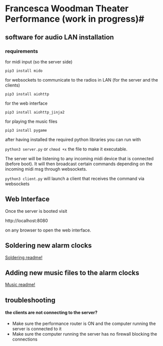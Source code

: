 # Francesca Woodman Theater Performance (work in progress)#

## software for audio LAN installation ##

### requirements ###
for midi input (so the server side)

`pip3 install mido`

for websockets to communicate to the radios in LAN (for the server and the clients)

`pip3 install aiohttp`

for the web interface

`pip3 install aiohttp_jinja2`

for playing the music files

`pip3 install pygame`


after having installed the required python libraries you can run with

`python3 server.py` or `chmod +x` the file to make it executable.

The server will be listening to any incoming midi device that is connected (before boot). It will then broadcast certain commands depending on the incoming midi msg through websockets.

`python3 client.py` will launch a client that receives the command via websockets


## Web Interface ##
Once the server is booted visit

http://localhost:8080

on any browser to open the web interface.


## Soldering new alarm clocks ##
[Soldering readme!](SOLDERING.md)

## Adding new music files to the alarm clocks ##
[Music readme!](music_files/README.md)

## troubleshooting ##

#### the clients are not connecting to the server? ####
  - Make sure the performance router is ON and the computer running the server is connected to it
  - Make sure the computer running the server has no firewall blocking the connections
